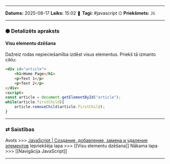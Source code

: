 ___

**Datums:** 2025-08-17
**Laiks:** 15:02
❚ **Tagi:** #javascript 
⌬ **Priekšmets:**  `JS`

---
### ⬢ Detalizēts apraksts
#### Visu elementu dzēšana

Dažreiz rodas nepieciešamība izdēst visus elementus. Priekš tā izmanto ciklu:

```html
<div id="article">
    <h1>Home Page</h1>
    <p>Text 1</p>
    <p>Text 2</p>
</div>
<script>
const article = document.getElementById("article");
while(article.firstChild){
    article.removeChild(article.firstChild);
}
```

---
### ⇄ Saistības

Avots >>> [JavaScript \| Создание, добавление, замена и удаление элементов](https://metanit.com/web/javascript/8.5.php)
Iepriekšēja lapa >>> [[Visu elementu dzēšana]]
Nākama lapa >>> [[Navigācija JavaScript]]

---